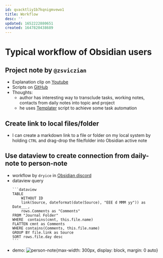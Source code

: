 ```yaml
---
id: qvacktliy1b7kqnigmvewo1
title: Workflow
desc: ''
updated: 1652222880651
created: 1647820438689
---
```

# Typical workflow of Obsidian users

## Project note by `@zsviczian`

- Explanation clip on [Youtube](https://www.youtube.com/watch?v=qIKg_1FNUgk)
- Scripts on [GitHub](https://gist.github.com/zsviczian/fd3fcae4e2c4fa2be668756dca59da06)
- Thoughts: 
    - author has interesting way to transclude tasks, working notes, contacts from daily notes into topic and project
    - he uses [Templater](https://silentvoid13.github.io/Templater/) script to achieve some task automation

## Create link to local files/folder

- I can create a markdown link to a file or folder on my local system by holding `CTRL` and drag-drop the file/folder into Obsidian active note

## Use dataview to create connection from daily-note to person-note

- workflow by `dryice` in [Obsidian discord](https://discord.com/channels/686053708261228577/744933215063638183/972992393123102730)
- dataview query
    ````
    ```dataview
    TABLE 
        WITHOUT ID
        link(Source, dateformat(date(Source), "EEE d MMM yy")) as Date___, 
        rows.Comments as "Comments"
    FROM "Journal Folder"
    WHERE  contains(cmnt, this.file.name)
    FLATTEN cmnt as Comments
    WHERE contains(Comments, this.file.name)
    GROUP BY file.link as Source
    SORT rows.file.day desc
    ```
    ````
- demo: ![person-note](https://media.discordapp.net/attachments/744933215063638183/972992392368095252/unknown.png?width=1416&height=670){max-width: 300px, display: block, margin: 0 auto}